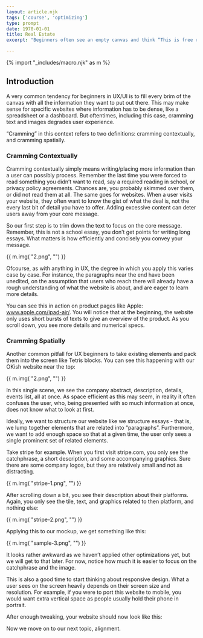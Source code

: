 ```yaml
---
layout: article.njk
tags: ['course', 'optimizing']
type: prompt
date: 1970-01-01
title: Real Estate
excerpt: "Beginners often see an empty canvas and think “This is free real estate”, filling up every space with text and images. Don’t."

---
```

{% import "_includes/macro.njk" as m %}

## Introduction
A very common tendency for beginners in UX/UI is to fill every brim of the canvas with all the information they want to put out there. This may make sense for specific websites where information has to be dense, like a spreadsheet or a dashboard. But oftentimes, including this case, cramming text and images degrades user experience. 

“Cramming” in this context refers to two definitions: cramming contextually, and cramming spatially.

### Cramming Contextually
Cramming contextually simply means writing/placing more information than a user can possibly process. Remember the last time you were forced to read something you didn’t want to read, say a required reading in school, or privacy policy agreements. Chances are, you probably skimmed over them, or did not read them at all. The same goes for websites. When a user visits your website, they often want to know the gist of what the deal is, not the every last bit of detail you have to offer. Adding excessive content can deter users away from your core message.    

So our first step is to trim down the text to focus on the core message. Remember, this is not a school essay, you don’t get points for writing long essays. What matters is how efficiently and concisely you convey your message. 

{{ m.img( "2.png", "") }}

Ofcourse, as with anything in UX, the degree in which you apply this varies case by case. For instance, the paragraphs near the end have been unedited, on the assumption that users who reach there will already have a rough understanding of what the website is about, and are eager to learn more details.  

You can see this in action on product pages like Apple: www.apple.com/ipad-air/.
You will notice that at the beginning, the website only uses short bursts of texts to give an overview of the product. As you scroll down, you see more details and numerical specs.

### Cramming Spatially
Another common pitfall for UX beginners to take existing elements and pack them into the screen like Tetris blocks. You can see this happening with our OKish website near the top:

{{ m.img( "2.png", "") }}

In this single scene, we see the company abstract, description, details, events list, all at once. As space efficient as this may seem, in reality it often confuses the user, who, being presented with so much information at once, does not know what to look at first. 

Ideally, we want to structure our website like we structure essays - that is, we lump together elements that are related into “paragraphs”. Furthermore, we want to add enough space so that at a given time, the user only sees a single prominent set of related elements. 

Take stripe for example. When you first visit stripe.com, you only see the catchphrase, a short description, and some accompanying graphics. Sure there are some company logos, but they are relatively small and not as distracting.     

{{ m.img( "stripe-1.png", "") }}

After scrolling down a bit, you see their description about their platforms. Again, you only see the tile, text, and graphics related to then platform, and nothing else:

{{ m.img( "stripe-2.png", "") }}

Applying this to our mockup, we get something like this:

{{ m.img( "sample-3.png", "") }}

It looks rather awkward as we haven’t applied other optimizations yet, but we will get to that later. For now, notice how much it is easier to focus on the catchphrase and the image. 

This is also a good time to start thinking about responsive design. What a user sees on the screen heavily depends on their screen size and resolution. For example, if you were to port this website to mobile, you would want extra vertical space as people usually hold their phone in portrait. 

After enough tweaking, your website should now look like this:

Now we move on to our next topic, alignment. 



